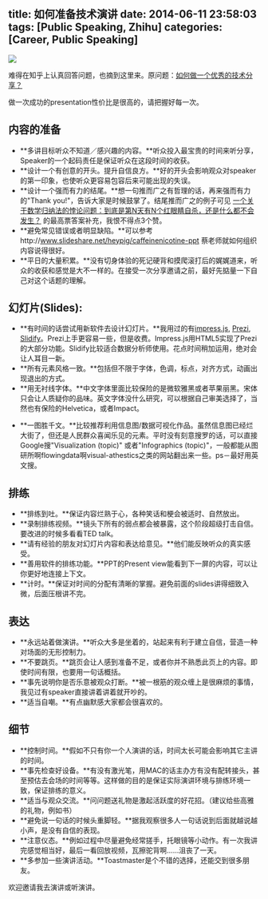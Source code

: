 title: 如何准备技术演讲
date: 2014-06-11 23:58:03
tags: [Public Speaking, Zhihu]
categories: [Career, Public Speaking]
---

![](https://wenzhong-1259152588.cos.ap-beijing.myqcloud.com/img/blog/ted.jpg)

难得在知乎上认真回答问题，也摘到这里来。原问题：[如何做一个优秀的技术分享？](http://www.zhihu.com/question/21799796/answer/19379700)

做一次成功的presentation性价比是很高的，请把握好每一次。

## 内容的准备
* **多讲目标听众不知道／感兴趣的内容。**听众投入最宝贵的时间来听分享，Speaker的一个起码责任是保证听众在这段时间的收获。
* **设计一个有创意的开头。提升自信良方。**好的开头会影响观众对speaker的第一印象，也使听众更容易包容后来可能出现的失误。
* **设计一个强而有力的结尾。**想一句推而广之有哲理的话，再来强而有力的"Thank you!"，告诉大家是时候鼓掌了。结尾推而广之的例子可见 [一个关于数学归纳法的悖论问题：到底是第N天有N个红眼睛自杀，还是什么都不会发生？](http://www.zhihu.com/question/21262930) 的最高票答案补充，我恨不得点3个赞。
* **避免常见错误或者明显缺陷。**可以参考http://www.slideshare.net/heypig/caffeinenicotine-ppt 蔡老师就如何组织内容说得很好。
* **平日的大量积累。**没有切身体验的死记硬背和摸爬滚打后的娓娓道来，听众的收获和感觉是大不一样的。在接受一次分享邀请之前，最好先掂量一下自己对这个话题的理解。

## 幻灯片(Slides):
* **有时间的话尝试用新软件去设计幻灯片。**我用过的有[impress.js](http://bartaz.github.io/impress.js/), [Prezi](http://prezi.com/), [Slidify](http://ramnathv.github.io/slidify/)。Prezi上手更容易一些，但是收费。Impress.js用HTML5实现了Prezi的大部分功能。Slidify比较适合数据分析师使用。花点时间稍加运用，绝对会让人耳目一新。
* **所有元素风格一致。**包括但不限于字体，色调，标点，对齐方式，动画出现退出的方式。
* **用无衬线字体。**中文字体里面比较保险的是微软雅黑或者苹果丽黑。宋体只会让人质疑你的品味。英文字体没什么研究，可以根据自己审美选择了，当然也有保险的Helvetica，或者Impact。
<!--more-->
* **一图胜千文。**比较推荐利用信息图/数据可视化作品。虽然信息图已经烂大街了，但还是人民群众喜闻乐见的元素。平时没有刻意搜罗的话，可以直接Google搜"Visualization (topic)" 或者"Infographics (topic)"，一般都能从图研所啊flowingdata啊visual-athestics之类的网站翻出来一些。ps－最好用英文搜。

## 排练
* **排练到吐。**保证内容烂熟于心，各种笑话和梗会被适时、自然放出。
* **录制排练视频。**镜头下所有的弱点都会被暴露，这个阶段超级打击自信。要改进的时候多看看TED talk。
* **请有经验的朋友对幻灯片内容和表达给意见。**他们能反映听众的真实感受。
* **善用软件的排练功能。**PPT的Present view能看到下一屏的内容，可以让你更好地连接上下文。
* **计时。**保证对时间的分配有清晰的掌握。避免前面的slides讲得细致入微，后面压根讲不完。

## 表达
* **永远站着做演讲。**听众大多是坐着的，站起来有利于建立自信，营造一种对场面的无形控制力。
* **不要跳页。**跳页会让人感到准备不足，或者你并不熟悉此页上的内容。即使时间有限，也要用一句话概括。
* **事先说明你是否乐意被观众打断。**被一根筋的观众缠上是很麻烦的事情，我见过有speaker直接讲着讲着就开吵的。
* **适当自嘲。**有点幽默感大家都会很喜欢的。

## 细节
* **控制时间。**假如不只有你一个人演讲的话，时间太长可能会影响其它主讲的时间。
* **事先检查好设备。**有没有激光笔，用MAC的话主办方有没有配转接头，甚至预估去会场的时间等等。这样做的目的是保证实际演讲环境与排练环境一致，保证排练的意义。
* **适当与观众交流。**问问题送礼物是激起活跃度的好花招。（建议给些高雅的礼物，例如书）
* **避免说一句话的时候头重脚轻。**据我观察很多人一句话说到后面就越说越小声，是没有自信的表现。
* **注意仪态。**例如过程中尽量避免经常搓手，托眼镜等小动作。有一次我讲完感觉相当好，最后一看回放视频，瓦擦驼背啊……沮丧了一天。
* **多参加一些演讲活动。**Toastmaster是个不错的选择，还能交到很多朋友。

欢迎邀请我去演讲或听演讲。
